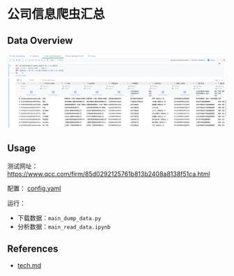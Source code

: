 # 公司信息爬虫汇总

## Data Overview

![img.png](docs/data-overview.png)

## Usage

测试网址：https://www.qcc.com/firm/85d0292125761b813b2408a8138f51ca.html

配置： [config.yaml](config.yaml)

运行：
- 下载数据：`main_dump_data.py`
- 分析数据：`main_read_data.ipynb`

## References

- [tech.md](docs/tech.md)